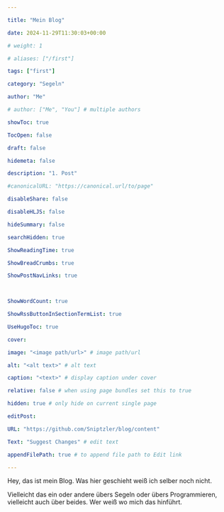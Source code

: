 ```yaml
---

title: "Mein Blog"

date: 2024-11-29T11:30:03+00:00

# weight: 1

# aliases: ["/first"]

tags: ["first"]

category: "Segeln"

author: "Me"

# author: ["Me", "You"] # multiple authors

showToc: true

TocOpen: false

draft: false

hidemeta: false

description: "1. Post"

#canonicalURL: "https://canonical.url/to/page"

disableShare: false

disableHLJS: false

hideSummary: false

searchHidden: true

ShowReadingTime: true

ShowBreadCrumbs: true

ShowPostNavLinks: true

  

ShowWordCount: true

ShowRssButtonInSectionTermList: true

UseHugoToc: true

cover:

image: "<image path/url>" # image path/url

alt: "<alt text>" # alt text

caption: "<text>" # display caption under cover

relative: false # when using page bundles set this to true

hidden: true # only hide on current single page

editPost:

URL: "https://github.com/Sniptzler/blog/content"

Text: "Suggest Changes" # edit text

appendFilePath: true # to append file path to Edit link

---
```


  

Hey, das ist mein Blog. Was hier geschieht weiß ich selber noch nicht.

Vielleicht das ein oder andere übers Segeln oder übers Programmieren, vielleicht auch über beides. Wer weiß wo mich das hinführt.